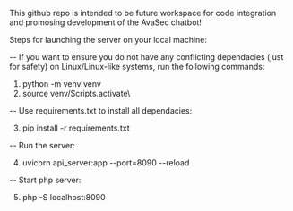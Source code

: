 This github repo is intended to be future workspace for code integration and promosing development of the AvaSec chatbot!

Steps for launching the server on your local machine:

-- If you want to ensure you do not have any conflicting dependacies (just for safety) on Linux/Linux-like systems, run the following commands:

   1. python -m venv venv
   2. source venv/Scripts.activate\

-- Use requirements.txt to install all dependacies:

   3. pip install -r requirements.txt

-- Run the server:

   4. uvicorn api_server:app --port=8090 --reload

-- Start php server:

   5. php -S localhost:8090
